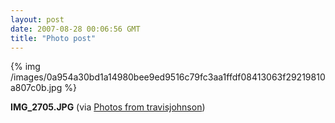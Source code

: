 ```yaml
---
layout: post
date: 2007-08-28 00:06:56 GMT
title: "Photo post"
---
```

{% img /images/0a954a30bd1a14980bee9ed9516c79fc3aa1ffdf08413063f29219810a807c0b.jpg %}

<b>IMG_2705.JPG</b> (via <a href="http://www.flickr.com/photos/travisjohnson/1253108838/">Photos from travisjohnson</a>)